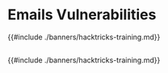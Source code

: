 # Emails Vulnerabilities

{{#include ./banners/hacktricks-training.md}}

##

##

{{#include ./banners/hacktricks-training.md}}


